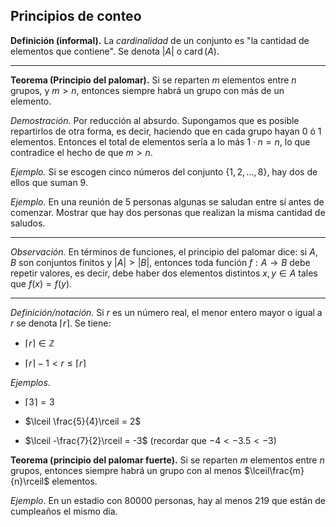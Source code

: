 ﻿## Principios de conteo

**Definición (informal).** La *cardinalidad* de un conjunto es "la cantidad de elementos que contiene". Se denota $|A|$ o $\operatorname{card}(A)$.

---

**Teorema (Principio del palomar).** Si se reparten $m$ elementos entre $n$ grupos, y $m>n$, entonces siempre habrá un grupo con más de un elemento.

*Demostración.* Por reducción al absurdo. Supongamos que es posible repartirlos de otra forma, es decir, haciendo que en cada grupo hayan 0 ó 1 elementos. Entonces el total de elementos sería a lo más $1\cdot n = n$, lo que contradice el hecho de que $m>n$.

*Ejemplo.* Si se escogen cinco números del conjunto $\{1,2,\ldots ,8\}$, hay dos de ellos que suman 9.

*Ejemplo.* En una reunión de 5 personas algunas se saludan entre sí antes de comenzar. Mostrar que hay dos personas que realizan la misma cantidad de saludos.

---

*Observación.* En términos de funciones, el principio del palomar dice: si $A$, $B$ son conjuntos finitos y $|A|>|B|$, entonces toda función $f:A\to B$ debe repetir valores, es decir, debe haber dos elementos distintos $x,y\in A$ tales que $f(x)=f(y)$.

---

*Definición/notación.* Si $r$ es un número real, el menor entero mayor o igual a $r$ se denota $\lceil r\rceil$.
Se tiene:
- $\lceil r\rceil\in\mathbb{Z}$

- $\lceil r\rceil -1 <r\le \lceil r\rceil$

*Ejemplos.*
- $\lceil 3\rceil = 3$

- $\lceil \frac{5}{4}\rceil = 2$
- $\lceil -\frac{7}{2}\rceil = -3$ (recordar que $-4<-3.5<-3$)

**Teorema (principio del palomar fuerte).** Si se reparten $m$ elementos entre $n$ grupos, entonces siempre habrá un grupo con al menos $\lceil\frac{m}{n}\rceil$ elementos.

*Ejemplo*. En un estadio con 80000 personas, hay al menos 219 que están de cumpleaños el mismo día.
